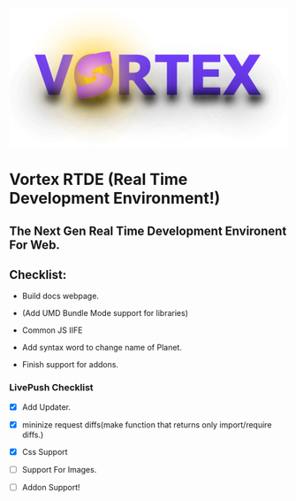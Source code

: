 
<img src="./package/public/vortex-bright-logo.png" style="background-color:#0000" alt="Vortex Logo">


# Vortex RTDE (Real Time Development Environment!)

## The Next Gen Real Time Development Environent For Web.

## Checklist:

- Build docs webpage.

- (Add UMD Bundle Mode support for libraries)

- Common JS IIFE

- Add syntax word to change name of Planet.

- Finish support for addons.


### LivePush Checklist

- [x] Add Updater.
 - [x] mininize request diffs(make function that returns only import/require diffs.)
- [x] Css Support
- [ ] Support For Images.
- [ ] Addon Support! 


